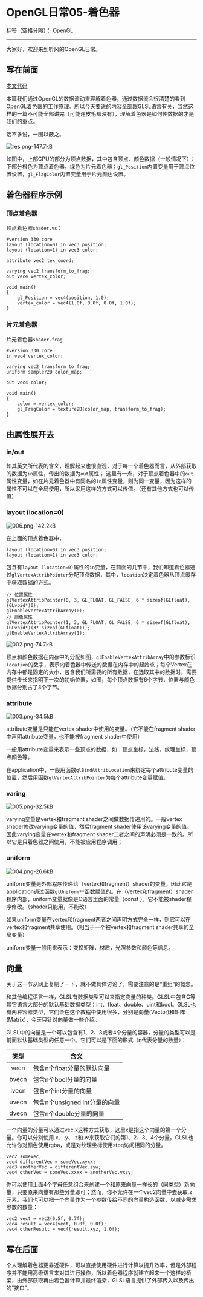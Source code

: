 ﻿# OpenGL日常05-着色器

标签（空格分隔）： OpenGL

---

大家好，欢迎来到听风的OpenGL日常。

## 写在前面

[本文代码](https://github.com/usiege/OpenGL_LIB/blob/master/OpenGL/OpenGL-04-Shader)

本篇我们通过OpenGL的数据流动来理解着色器，通过数据流会很清楚的看到OpenGL着色器的工作原理。所以今天要说的内容全部跟GLSL语言有关，当然这样的一篇不可能全部讲完（可能连皮毛都没有），理解着色器是如何传数据的才是我们的重点。

话不多说，一图以蔽之。

![res.png-147.7kB][1]

如图中，上部CPU的部分为顶点数据，其中包含顶点、颜色数据（一般情况下）；下部分橙色为顶点着色器，绿色为片元着色器；`gl_Position`内置变量用于顶点位置设置，`gl_FlagColor`内置变量用于片元颜色设置。

## 着色器程序示例

### 顶点着色器

顶点着色器`shader.vs`：
```
#version 330 core
layout (location=0) in vec3 position;
layout (location=1) in vec3 color;

attribute vec2 tex_coord;

varying vec2 transform_to_frag;
out vec4 vertex_color;

void main()
{
    gl_Position = vec4(position, 1.0);
    vertex_color = vec4(1.0f, 0.0f, 0.0f, 1.0f);
}
```

### 片元着色器

片元着色器`shader.frag`
```
#version 330 core
in vec4 vertex_color;

varying vec2 transform_to_frag;
uniform sampler2D color_map;

out vec4 color;

void main()
{
    color = vertex_color;
    gl_FragColor = texture2D(color_map, transform_to_frag);
}
```

## 由属性展开去

### in/out

如其英文所代表的含义，理解起来也很直观，对于每一个着色器而言，从外部获取的数据为`in`属性，传出的数据为`out`属性；
这里有一点，对于顶点着色器中的`out`属性变量，如在片元着色器中有同名的`in`属性变量，则为同一变量，因为这样的属性不可以在全局使用，所以采用这样的方式可以传值。（还有其他方式也可以传值）

### layout (location=0)

![006.png-142.2kB][2]

在上面的顶点着色器中，

```
layout (location=0) in vec3 position;
layout (location=1) in vec3 color;
```
包含有`layout (location=0)`属性的`in`变量，在前面的几节中，我们知道着色器通过`glVertexAttribPointer`分配顶点数据，其中，`location`决定着色器从顶点缓存中获取数据的方式。
```
// 位置属性
glVertexAttribPointer(0, 3, GL_FLOAT, GL_FALSE, 6 * sizeof(GLfloat), (GLvoid*)0);
glEnableVertexAttribArray(0);
// 颜色属性
glVertexAttribPointer(1, 3, GL_FLOAT, GL_FALSE, 6 * sizeof(GLfloat), (GLvoid*)(3* sizeof(GLfloat)));
glEnableVertexAttribArray(1);
```
![002.png-74.7kB][3]

顶点和颜色数据在内存中的分配如图，`glEnableVertexAttribArray`中的参数标识`location`的数字，表示向着色器中传送的数据在内存中的起始点；每个Vertex在内存中都是固定的大小，包含我们所需要的所有数据，在选取其中的数据时，需要提供步长来指明下一次的初始位置，如图，每个顶点数据有6个字节，位置与颜色数据分别占了3个字节。

### attribute

![003.png-34.5kB][4]

attribute变量是只能在vertex shader中使用的变量。（它不能在fragment shader中声明attribute变量，也不能被fragment shader中使用）

一般用attribute变量来表示一些顶点的数据，如：顶点坐标，法线，纹理坐标，顶点颜色等。

在application中，一般用函数`glBindAttribLocation`来绑定每个attribute变量的位置，然后用函数`glVertexAttribPointer`为每个attribute变量赋值。

### varing

![005.png-32.5kB][5]

varying变量是vertex和fragment shader之间做数据传递用的。一般vertex shader修改varying变量的值，然后fragment shader使用该varying变量的值。因此varying变量在vertex和fragment shader二者之间的声明必须是一致的。所以它是只着色器之间使用，不能被应用程序调用；


### uniform

![004.png-26.6kB][6]

uniform变量是外部程序传递给（vertex和fragment）shader的变量。因此它是application通过函数`glUniform**`函数赋值的。在（vertex和fragment）shader程序内部，uniform变量就像是C语言里面的常量（const ），它不能被shader程序修改。（shader只能用，不能改）

如果uniform变量在vertex和fragment两者之间声明方式完全一样，则它可以在vertex和fragment共享使用。（相当于一个被vertex和fragment shader共享的全局变量）

uniform变量一般用来表示：变换矩阵，材质，光照参数和颜色等信息。


## 向量

关于这一节从网上复制了一下，就不做具体讨论了，需要注意的是“重组”的概念。

和其他编程语言一样，GLSL有数据类型可以来指定变量的种类。GLSL中包含C等其它语言大部分的默认基础数据类型：int、float、double、uint和bool。GLSL也有两种容器类型，它们会在这个教程中使用很多，分别是向量(Vector)和矩阵(Matrix)，今天只针对向量做一些介绍。

GLSL中的向量是一个可以包含有1、2、3或者4个分量的容器，分量的类型可以是前面默认基础类型的任意一个。它们可以是下面的形式（n代表分量的数量）：

|类型|含义|
|:-:|-|
|vecn|包含n个float分量的默认向量|
|bvecn|包含n个bool分量的向量|
|ivecn|包含n个int分量的向量|
|uvecn|包含n个unsigned int分量的向量|
|dvecn|包含n个double分量的向量|

一个向量的分量可以通过vec.x这种方式获取，这里x是指这个向量的第一个分量。你可以分别使用.x、.y、.z和.w来获取它们的第1、2、3、4个分量。GLSL也允许你对颜色使用rgba，或是对纹理坐标使用stpq访问相同的分量。

```
vec2 someVec;
vec4 differentVec = someVec.xyxx;
vec3 anotherVec = differentVec.zyw;
vec4 otherVec = someVec.xxxx + anotherVec.yxzy;
```
你可以使用上面4个字母任意组合来创建一个和原来向量一样长的（同类型）新向量，只要原来向量有那些分量即可；然而，你不允许在一个vec2向量中去获取.z元素。我们也可以把一个向量作为一个参数传给不同的向量构造函数，以减少需求参数的数量：
```
vec2 vect = vec2(0.5f, 0.7f);
vec4 result = vec4(vect, 0.0f, 0.0f);
vec4 otherResult = vec4(result.xyz, 1.0f);
```



## 写在后面

个人理解着色器更靠近硬件，可以直接使用硬件进行计算以提升效率，但是外部程序并不能用高级语言来对其进行操作，所以着色器程序就建立起来一个这样的桥梁，由外部获取再由着色器计算并最终渲染，GLSL语言提供了外部传入以及传出的“接口”。


  [1]: http://static.zybuluo.com/usiege/ixhuijztk8o82d54bdu2565v/res.png
  [2]: http://static.zybuluo.com/usiege/4n2l4etj089hozpeeyvq13bv/006.png
  [3]: http://static.zybuluo.com/usiege/7ee96kfs1p0lx58kacwel2r7/002.png
  [4]: http://static.zybuluo.com/usiege/1kc8y3nkitd989ov0rhhy1yw/003.png
  [5]: http://static.zybuluo.com/usiege/z380roy8f85vv2t8y6e8gn03/005.png
  [6]: http://static.zybuluo.com/usiege/zhj5xciax08ixmsire1szzfn/004.png